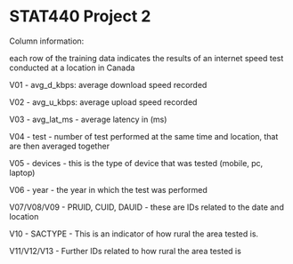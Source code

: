 # STAT440 Project 2 

Column information:

each row of the training data indicates the results of an internet speed test conducted at a location in Canada

V01 - avg_d_kbps: average download speed recorded

V02 - avg_u_kbps: average upload speed recorded

V03 - avg_lat_ms - average latency in (ms)

V04 - test - number of test performed at the same time and location, that are then averaged together

V05 - devices - this is the type of device that was tested (mobile, pc, laptop)

V06 - year - the year in which the test was performed

V07/V08/V09 - PRUID, CUID, DAUID - these are IDs related to the date and location

V10 - SACTYPE - This is an indicator of how rural the area tested is.

V11/V12/V13 - Further IDs related to how rural the area tested is
